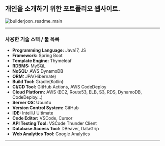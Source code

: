 
## 개인을 소개하기 위한 포트폴리오 웹사이트.

![builderjoon_readme_main](https://builderjoons3.s3.ap-northeast-2.amazonaws.com/images/builderjoon_readme.png)

---

### 사용한 기술 스택 / 툴 목록
- **Programming Language:** Java17, JS
- **Framework:** Spring Boot
- **Template Engine:** Thymeleaf
- **RDBMS:** MySQL
- **NoSQL:** AWS DynamoDB
- **ORM:** JPA(Hibernate)
- **Build Tool:** Gradle(Kotlin)
- **CI/CD Tool:** GitHub Actions, AWS CodeDeploy
- **Cloud Platform:** AWS (EC2, Route53, ELB, S3, RDS, DynamoDB, CodeDeploy...)
- **Server OS:** Ubuntu
- **Version Control System:** GitHub
- **IDE:** IntelliJ Ultimate
- **Code Editor:** VSCode, Cursor
- **API Testing Tool:** VSCode Thunder Client
- **Database Access Tool:** DBeaver, DataGrip
- **Web Analytics Tool:** Google Analytics

---

<br>